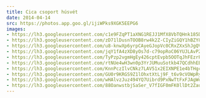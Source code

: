 ```yaml
---
title: Cica csoport húsvét
date: 2014-04-14
src: https://photos.app.goo.gl/ijiWPks9XGK5EEPG6
images:
- https://lh3.googleusercontent.com/c1e9FZqPT1aXNG1REJJ1MfX8VbTQHnk185DyvL8dE7DEmurgjmh--VA2uG63IdNp7SPjvzRTi6d7u9DseaVhLXaBgL2ODH3dnVCqNBHccu5UNZNjXzrMllmpbqY0-k8OsJhYQtFIEg
- https://lh3.googleusercontent.com/zD71lDusnTOOB8rw4k2Z-CIyZiGQY1hBZY8BaCoh77lzMu37jrR2htyFjbECJjB2VJPf1yOiAmupU6DZUW2sVgFnAbfmxE3aMwjfAxdsyCHJVRXgIWGUwTL8M2ifptShGbLL6rhcLg
- https://lh3.googleusercontent.com/u8-knwXp6yrpCAyeGJopVc0CRxZXxShJgQVz4sAIgHaU8xsXpvAipmhQE4qeevBdAfOir-pz_WOzaESfEa0L8JtjiKlydwQgNCBHcolfzPGfu5OaHRuvXORnvNnib8pkfeLvRl3oZw
- https://lh3.googleusercontent.com/jqY1fA4zXD8yOs7d-c79opRoC06YUJLAvPZm-k57yz9ZcOyIhxyy0iOMnGwD5-NK62yIrwPAtND-QIwXXXBAsiQrVYqkpQXTwZcudQ7anXFgrajDDHHg2bMnTtuzjOotOO_4nNt6sQ
- https://lh3.googleusercontent.com/TyPzp2vgmHgEy426cptEvpb5OOTqJhFEzrPX6D32cdHfsQAUgKn5olHMi_GZIS3PIO5Rq1QuJosp9dwbJSB8aCii4HNNpR7zUD3B3_Ews2kx6UzbRAQ80VKbok_pZnmWaCjTMz5kcw
- https://lh3.googleusercontent.com/rtNUe4wH3wn0p3YrJUMuuSotkb47QCdhhEB69lFKpp_eVdb2dZ6Kd46tWTKd-Qnh5k0RZn8O244_4Ta_yFwGlRedSwV7MdIW3wS7GRkBMBQOmO6K06WANn6GP9TPhNc7iPv6PRqPnQ
- https://lh3.googleusercontent.com/KnnPczIlvCNkz7LAV51x2EIXNPE1e4bTHgcq_m-us5QJDsxM0WilZj2Xo5I8uvpRLuy1S1sp_GeWuxNLNov5rrB95s_t9ZISG6nifcmPzth9CngBtoPp9erkaFv0wBWSaSIkU6k03Q
- https://lh3.googleusercontent.com/GU0r9KRGS9Z1lOhxtXtLj9F_t6v9cVOWpRyweOzxNw7HdrsT4jmu54X9XnzH1wC88gXJwWqKvBJXeGoHBxxq2r6RnAH-f7GP6CC4EO9QrVuNTJFffYuWaMWGldN5pvx0_xLD12Y9Kw
- https://lh3.googleusercontent.com/wHAlvzJuz494YQ7Uibrd9PxNwTtFxFJAgWoGr9vPcLvzVPSnJddNssOaYz9ENzEcmQ7RNZWinEDfA561u5Eqla6UQVSuPLRO3e-pImjhJbGHUoCkaQ2Mnl9WniPZUb8yTVDAlRbHcA
- https://lh3.googleusercontent.com/88OanwstbjSaSer_V7fIGF0mFK0llDt2ZauARFwfW6qdoNw-jjUHuhqzPaSQqeWxKx9i72QTp0JMQrnwnuiAbFm782YaQsRc1BqDhLc97CAuBxhehG1dsE5utvrczd_WY65_hWjpeQ
---
```

